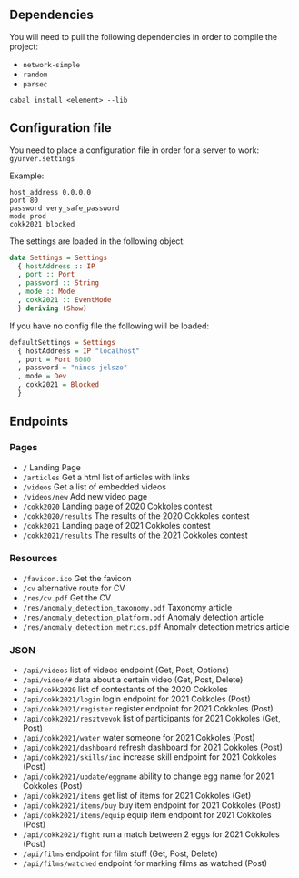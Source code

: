 ## Dependencies

You will need to pull the following dependencies in order to compile the project:
- `network-simple`
- `random`
- `parsec`

`cabal install <element> --lib`

## Configuration file

You need to place a configuration file in order for a server to work: `gyurver.settings`

Example:
```
host_address 0.0.0.0
port 80
password very_safe_password
mode prod
cokk2021 blocked
```

The settings are loaded in the following object:
```haskell
data Settings = Settings
  { hostAddress :: IP
  , port :: Port
  , password :: String
  , mode :: Mode
  , cokk2021 :: EventMode
  } deriving (Show)
```

If you have no config file the following will be loaded:
```haskell
defaultSettings = Settings
  { hostAddress = IP "localhost"
  , port = Port 8080
  , password = "nincs jelszo"
  , mode = Dev
  , cokk2021 = Blocked
  }
```
## Endpoints

### Pages
- `/` Landing Page
- `/articles` Get a html list of articles with links
- `/videos` Get a list of embedded videos
- `/videos/new` Add new video page
- `/cokk2020` Landing page of 2020 Cokkoles contest
- `/cokk2020/results` The results of the 2020 Cokkoles contest
- `/cokk2021` Landing page of 2021 Cokkoles contest
- `/cokk2021/results` The results of the 2021 Cokkoles contest


### Resources
- `/favicon.ico` Get the favicon
- `/cv` alternative route for CV
- `/res/cv.pdf` Get the CV
- `/res/anomaly_detection_taxonomy.pdf` Taxonomy article
- `/res/anomaly_detection_platform.pdf` Anomaly detection article
- `/res/anomaly_detection_metrics.pdf` Anomaly detection metrics article

### JSON
- `/api/videos` list of videos endpoint (Get, Post, Options)
- `/api/video/#` data about a certain video (Get, Post, Delete)
- `/api/cokk2020` list of contestants of the 2020 Cokkoles
- `/api/cokk2021/login` login endpoint for 2021 Cokkoles (Post)
- `/api/cokk2021/register` register endpoint for 2021 Cokkoles (Post)
- `/api/cokk2021/resztvevok` list of participants for 2021 Cokkoles (Get, Post)
- `/api/cokk2021/water` water someone for 2021 Cokkoles (Post)
- `/api/cokk2021/dashboard` refresh dashboard for 2021 Cokkoles (Post)
- `/api/cokk2021/skills/inc` increase skill endpoint for 2021 Cokkoles (Post)
- `/api/cokk2021/update/eggname` ability to change egg name for 2021 Cokkoles (Post)
- `/api/cokk2021/items` get list of items for 2021 Cokkoles (Get)
- `/api/cokk2021/items/buy` buy item endpoint for 2021 Cokkoles (Post)
- `/api/cokk2021/items/equip` equip item endpoint for 2021 Cokkoles (Post)
- `/api/cokk2021/fight` run a match between 2 eggs for 2021 Cokkoles (Post)
- `/api/films` endpoint for film stuff (Get, Post, Delete)
- `/api/films/watched` endpoint for marking films as watched (Post)
